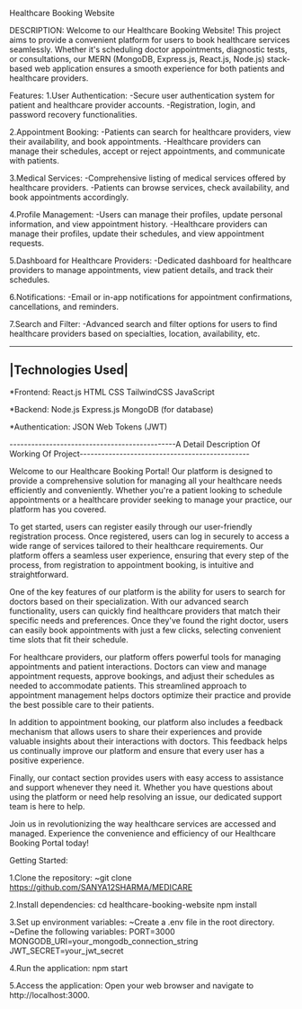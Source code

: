 Healthcare Booking Website

DESCRIPTION:
Welcome to our Healthcare Booking Website! This project aims to provide a convenient platform for users to book healthcare services seamlessly. Whether it's scheduling doctor appointments, diagnostic tests, or consultations, our MERN (MongoDB, Express.js, React.js, Node.js) stack-based web application ensures a smooth experience for both patients and healthcare providers.


Features:
1.User Authentication:
-Secure user authentication system for patient and healthcare provider accounts.
-Registration, login, and password recovery functionalities.

2.Appointment Booking:
-Patients can search for healthcare providers, view their availability, and book appointments.
-Healthcare providers can manage their schedules, accept or reject appointments, and communicate with patients.

3.Medical Services:
-Comprehensive listing of medical services offered by healthcare providers.
-Patients can browse services, check availability, and book appointments accordingly.

4.Profile Management:
-Users can manage their profiles, update personal information, and view appointment history.
-Healthcare providers can manage their profiles, update their schedules, and view appointment requests.

5.Dashboard for Healthcare Providers:
-Dedicated dashboard for healthcare providers to manage appointments, view patient details, and track their schedules.

6.Notifications:
-Email or in-app notifications for appointment confirmations, cancellations, and reminders.

7.Search and Filter:
-Advanced search and filter options for users to find healthcare providers based on specialties, location, availability, etc.

-------------------
|Technologies Used|
-------------------
*Frontend:
   React.js
   HTML CSS
   TailwindCSS
   JavaScript

*Backend:
   Node.js
   Express.js
   MongoDB (for database)

*Authentication:
   JSON Web Tokens (JWT)

----------------------------------------------A Detail Description Of Working Of Project-----------------------------------------------

Welcome to our Healthcare Booking Portal! Our platform is designed to provide a comprehensive solution for managing all your healthcare needs efficiently and conveniently. Whether you're a patient looking to schedule appointments or a healthcare provider seeking to manage your practice, our platform has you covered.

To get started, users can register easily through our user-friendly registration process. Once registered, users can log in securely to access a wide range of services tailored to their healthcare requirements. Our platform offers a seamless user experience, ensuring that every step of the process, from registration to appointment booking, is intuitive and straightforward.

One of the key features of our platform is the ability for users to search for doctors based on their specialization. With our advanced search functionality, users can quickly find healthcare providers that match their specific needs and preferences. Once they've found the right doctor, users can easily book appointments with just a few clicks, selecting convenient time slots that fit their schedule.

For healthcare providers, our platform offers powerful tools for managing appointments and patient interactions. Doctors can view and manage appointment requests, approve bookings, and adjust their schedules as needed to accommodate patients. This streamlined approach to appointment management helps doctors optimize their practice and provide the best possible care to their patients.

In addition to appointment booking, our platform also includes a feedback mechanism that allows users to share their experiences and provide valuable insights about their interactions with doctors. This feedback helps us continually improve our platform and ensure that every user has a positive experience.

Finally, our contact section provides users with easy access to assistance and support whenever they need it. Whether you have questions about using the platform or need help resolving an issue, our dedicated support team is here to help.

Join us in revolutionizing the way healthcare services are accessed and managed. Experience the convenience and efficiency of our Healthcare Booking Portal today!

Getting Started:

1.Clone the repository:
~git clone https://github.com/SANYA12SHARMA/MEDICARE

2.Install dependencies:
cd healthcare-booking-website
npm install

3.Set up environment variables:
~Create a .env file in the root directory.
~Define the following variables:
PORT=3000
MONGODB_URI=your_mongodb_connection_string
JWT_SECRET=your_jwt_secret

4.Run the application:
npm start

5.Access the application:
Open your web browser and navigate to http://localhost:3000.

